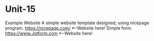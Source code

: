 # Unit-15
Example Website A simple website template designed; using nicepage program. https://nicepage.com/ <--Website here! Simple form. https://www.Jotform.com <--Website here!
